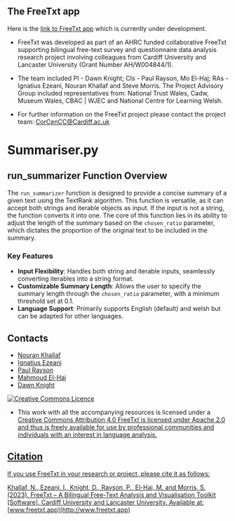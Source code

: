 ## The FreeTxt app

Here is the [link to FreeTxt app](https://www.freetxt.app/) which is currently under development. 

- FreeTxt was developed as part of an AHRC funded collaborative FreeTxt supporting bilingual free-text survey and questionnaire data analysis research project involving colleagues from Cardiff University and Lancaster University (Grant Number AH/W004844/1).

- The team included PI - Dawn Knight; CIs - Paul Rayson, Mo El-Haj; RAs - Ignatius Ezeani, Nouran Khallaf and Steve Morris. The Project Advisory Group included representatives from: National Trust Wales, Cadw, Museum Wales, CBAC | WJEC and National Centre for Learning Welsh.

- For further information on the FreeTxt project please contact the project team: CorCenCC@Cardiff.ac.uk

# Summariser.py
## run_summarizer Function Overview

The `run_summarizer` function is designed to provide a concise summary of a given text using the TextRank algorithm. This function is versatile, as it can accept both strings and iterable objects as input. If the input is not a string, the function converts it into one. The core of this function lies in its ability to adjust the length of the summary based on the `chosen_ratio` parameter, which dictates the proportion of the original text to be included in the summary.

### Key Features

- **Input Flexibility**: Handles both string and iterable inputs, seamlessly converting iterables into a string format.
- **Customizable Summary Length**: Allows the user to specify the summary length through the `chosen_ratio` parameter, with a minimum threshold set at 0.1.
- **Language Support**: Primarily supports English (default) and welsh but can be adapted for other languages.


## Contacts
- [Nouran Khallaf](https://github.com//Nouran-Khallaf)
- [Ignatius Ezeani](https://github.com/IgnatiusEzeani)
- [Paul Rayson](https://github.com/perayson)
- [Mahmoud El-Haj](https://github.com/drelhaj)
- [Dawn Knight](https://github.com/DawnKnight-Cardiff)

<a rel="license" href="http://creativecommons.org/licenses/by/4.0/"><img alt="Creative Commons Licence" style="border-width:0" src="https://i.creativecommons.org/l/by/4.0/88x31.png" /></a>
- This work with all the accompanying resources is licensed under a <a rel="license" href="http://creativecommons.org/licenses/by/4.0/">Creative Commons Attribution 4.0 
FreeTxt is licensed under Apache 2.0 and thus is freely available for use by professional communities and individuals with an interest in language analysis.

## Citation

If you use FreeTxt in your research or project, please cite it as follows:

Khallaf, N., Ezeani, I., Knight, D., Rayson, P., El-Haj, M. and Morris, S. (2023). FreeTxt – A Bilingual Free-Text Analysis and Visualisation Toolkit [Software]. Cardiff University and Lancaster University. Available at: [www.freetxt.app](http://www.freetxt.app)


